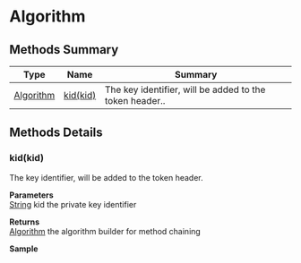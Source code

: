 #  Algorithm


## Methods Summary

| Type                                                  | Name                    | Summary                                                                                                           |
| ----------------------------------------------------- | ----------------------- | ----------------------------------------------------------------------------------------------------------------- |
| [Algorithm](../../Algorithm.md) | [kid(kid)](Algorithm.md#kid-kid)                   | The key identifier, will be added to the token header..                                    |

## Methods Details

### kid(kid)

The key identifier, will be added to the token header.

**Parameters**\
[String](../../JSLib/String.md) kid the private key identifier

**Returns**\
[Algorithm](../../Algorithm.md) the algorithm builder for method chaining


**Sample**

```javascript

```


